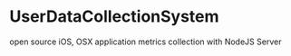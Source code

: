 UserDataCollectionSystem
========================

open source iOS, OSX application metrics collection with NodeJS Server
